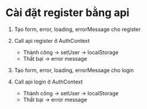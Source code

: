 # Cài đặt register bằng api

1. Tạo form, error, loading, errorMessage cho register

2. Call api register ở AuthContext
    - Thành công -> setUser -> localStorage
    - Thất bại -> error message


3. Tạo form, error, loading, errorMessage cho login

4. Call api login ở AuthContext

    - Thành công -> setUser -> localStorage
    - Thất bại -> error message

    